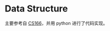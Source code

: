 # Data Structure

主要参考自 [CS166](http://web.stanford.edu/class/archive/cs/cs166/cs166.1166/)，并用 python 进行了代码实现。

